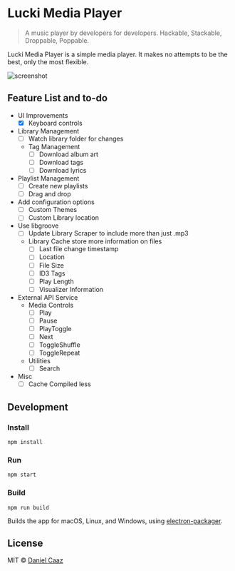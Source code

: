 # Lucki Media Player

> A music player by developers for developers. Hackable, Stackable, Droppable, Poppable.

Lucki Media Player is a simple media player. It makes no attempts to be the best, only the most flexible.

![screenshot](https://dl.dropboxusercontent.com/u/9305622/KEEP/Dev/lucki.png "Screenshot")

## Feature List and to-do
- UI Improvements
  - [x] Keyboard controls
- Library Management
  - [ ] Watch library folder for changes
  - Tag Management
    - [ ] Download album art
    - [ ] Download tags
    - [ ] Download lyrics
- Playlist Management
  - [ ] Create new playlists
  - [ ] Drag and drop
- Add configuration options
  - [ ] Custom Themes
  - [ ] Custom Library location
- Use libgroove
  - [ ] Update Library Scraper to include more than just .mp3
  - Library Cache store more information on files
    - [ ] Last file change timestamp
    - [ ] Location
    - [ ] File Size
    - [ ] ID3 Tags
    - [ ] Play Length
    - [ ] Visualizer Information
- External API Service
  - Media Controls
    - [ ] Play
    - [ ] Pause
    - [ ] PlayToggle
    - [ ] Next
    - [ ] ToggleShuffle
    - [ ] ToggleRepeat
  - Utilities
    - [ ] Search
- Misc
  - [ ] Cache Compiled less

## Development

### Install

`npm install`

### Run

`npm start`

### Build

`npm run build`

Builds the app for macOS, Linux, and Windows, using [electron-packager](https://github.com/electron-userland/electron-packager).


## License

MIT © [Daniel Caaz](https://caaz.me)
